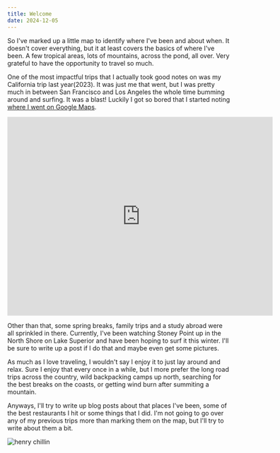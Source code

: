 ```yaml
---
title: Welcome
date: 2024-12-05
---
```


So I've marked up a little map to identify where I've been and about when. It
doesn't cover everything, but it at least covers the basics of where I've been.
A few tropical areas, lots of mountains, across the pond, all over. Very
grateful to have the opportunity to travel so much.

One of the most impactful trips that I actually took good notes on was my
California trip last year(2023). It was just me that went, but I was pretty much
in between San Francisco and Los Angeles the whole time bumming around and
surfing. It was a blast! Luckily I got so bored that I started noting [where I
went on Google Maps][Cali2023].

<iframe src="https://www.google.com/maps/embed?pb=!1m14!1m12!1m3!1d3305052.3967116196!2d-123.45765684999998!3d36.005877678075464!2m3!1f0!2f0!3f0!3m2!1i1024!2i768!4f13.1!5e0!3m2!1sen!2sus!4v1735539166137!5m2!1sen!2sus" width="600" height="450" style="border:0;" allowfullscreen="" loading="lazy" referrerpolicy="no-referrer-when-downgrade"></iframe>

Other than that, some spring breaks, family trips and a study abroad were all
sprinkled in there. Currently, I've been watching Stoney Point up in the North
Shore on Lake Superior and have been hoping to surf it this winter. I'll be sure
to write up a post if I do that and maybe even get some pictures.

As much as I love traveling, I wouldn't say I enjoy it to just lay around and
relax. Sure I enjoy that every once in a while, but I more prefer the long road
trips across the country, wild backpacking camps up north, searching for the
best breaks on the coasts, or getting wind burn after summiting a mountain.

Anyways, I'll try to write up blog posts about that places I've been, some of
the best restaurants I hit or some things that I did. I'm not going to go over
any of my previous trips more than marking them on the map, but I'll try to
write about them a bit.

![henry chillin](/image/henry-chillin-north-shore.jpg)

[Cali2023]: https://maps.app.goo.gl/hqKRLNXjLXdGLLt17
